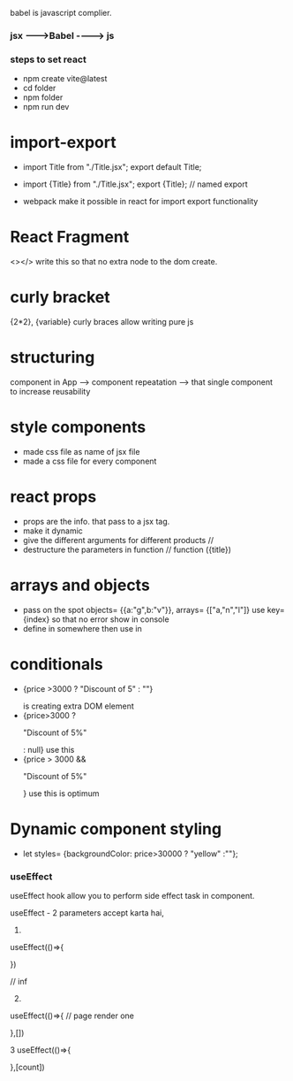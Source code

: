 babel is javascript complier.
### jsx --->Babel ----> js
### steps to set react
- npm create vite@latest
- cd folder
- npm folder
- npm run dev

# import-export

- import Title from "./Title.jsx";
  export default Title;

- import {Title} from "./Title.jsx";
  export {Title};  // named export

- webpack make it possible in react for import export functionality


 # React Fragment
  
  <></> write this so that no extra node to the dom create.

# curly bracket
 
 {2*2}, {variable} curly braces allow writing pure js

# structuring

 component in App --> component repeatation --> that single component  
 to increase reusability

# style components

 - made css file as name of jsx file 
 - made a css file for every component

# react props

 - props are the info. that pass to a jsx tag.
 - make it dynamic 
 - give the different arguments for different products  // <product title="abbme">
 - destructure the parameters in function // function ({title})

# arrays and objects

 - pass on the spot objects= {{a:"g",b:"v"}}, arrays= {["a,"n","l"]}  use key={index} so that no error show in console
 - define in somewhere then use in <product features={objects}>

# conditionals
 
 - <p>{price >3000 ? "Discount of 5" : ""}</p> is creating extra DOM element
 - {price>3000 ? <p>"Discount of 5%"</p>: null} use this
 - {price > 3000 && <p>"Discount of 5%"</p>} use this is optimum

# Dynamic component styling

 - let styles= {backgroundColor: price>30000 ? "yellow" :""};
   <div className="product" style={styles}>



### useEffect 

useEffect hook allow you to perform side effect task in component.
 
 useEffect - 2 parameters accept karta hai, 

1.
 useEffect(()=>{
   
 }) 

 // inf

2.
 useEffect(()=>{
   // page render one 
  
 },[])

3
 useEffect(()=>{

 },[count])










